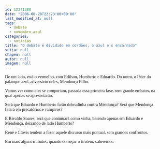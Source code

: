 ```yaml
---
id: 12371388
date: "2006-08-28T22:23:00+00:00"
last_modified_at: null
tags:
  - debate
  - novembro-azul
categories:
  - noticias
title: "O debate é dividido em cordões, o azul e o encarnado"
sutia: null
chapeu: null
autor: null
imagem: null
---
```

<p><P><FONT face=Verdana>De um lado, está o vermelho, com Edilson, Humberto e Eduardo. Do outro, o l?der do palanque azul, adversário deles, Mendonça Filho.</FONT></P></p>
<p><P><FONT face=Verdana>Vamos ver como eles se comportam, passada essa primeira fase, sem grande embates, na qual apenas se apresentarão.</FONT></P></p>
<p><P><FONT face=Verdana>Será que Eduardo e Humberto farão dobradinha contra Mendonça? Será que Mendonça falará em precatórios e vampiros?</FONT></P></p>
<p><P><FONT face=Verdana>E Rivaldo Soares, será que continuará como vinha, batendo apenas em Eduardo e Mendonça, deixando de lado Humberto?</FONT></P></p>
<p><P><FONT face=Verdana>René e Clóvis tendem a fazer aquele discurso mais pontual, sem grandes confrontos.</FONT></P></p>
<p><P><FONT face=Verdana>Em mais alguns minutos, quando começar o tiroteio, saberemos.</FONT></P> </p>

